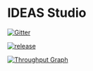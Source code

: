 # IDEAS Studio
[![Gitter](https://badges.gitter.im/Join%20Chat.svg)](https://gitter.im/isa-group/ideas-studio?utm_source=badge&utm_medium=badge&utm_campaign=pr-badge&utm_content=badge)

[![release](https://img.shields.io/badge/release-0.7.0-green.svg)](https://raw.githubusercontent.com/isa-group/ideas-studio/master/CHANGELOG.txt)


[![Throughput Graph](https://graphs.waffle.io/isa-group/ideas-studio/throughput.svg)](https://waffle.io/isa-group/ideas-studio/metrics)

